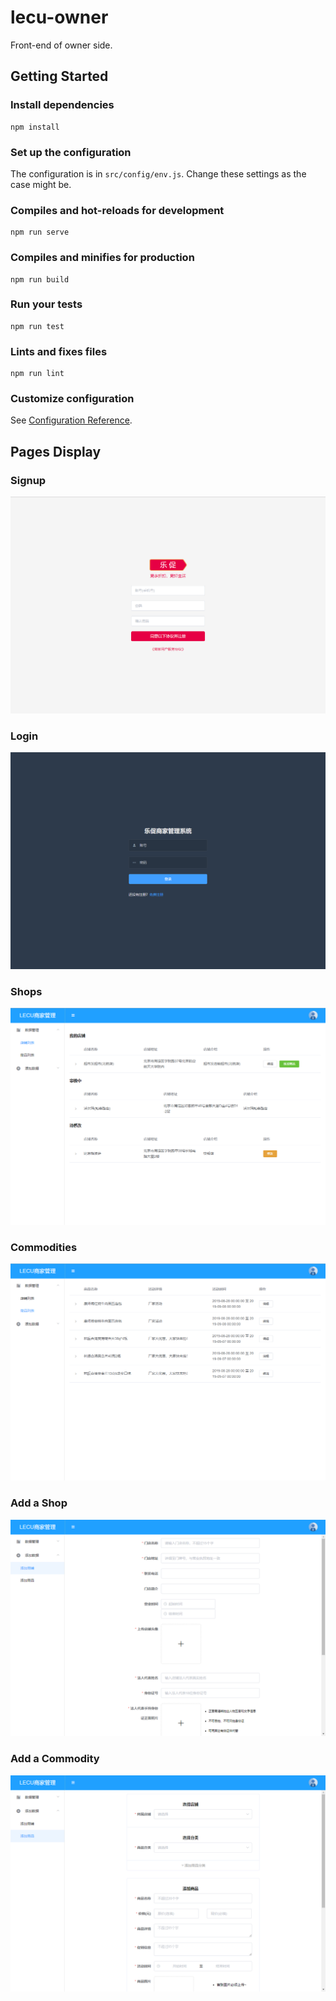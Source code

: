 # lecu-owner

Front-end of owner side.

## Getting Started

### Install dependencies

```
npm install
```

### Set up the configuration

The configuration is in `src/config/env.js`. Change these settings as the case might be.

### Compiles and hot-reloads for development

```
npm run serve
```

### Compiles and minifies for production

```
npm run build
```

### Run your tests

```
npm run test
```

### Lints and fixes files

```
npm run lint
```

### Customize configuration

See [Configuration Reference](https://cli.vuejs.org/config/).

## Pages Display

### Signup

![Signup Page](public/screenshots/signup.png 'signup page')

### Login

![Login Page](public/screenshots/login.png 'login page')

### Shops

![Shops Page](public/screenshots/shop-list.png 'shops page')

### Commodities

![Commodities Page](public/screenshots/commodity-list.png 'commodities page')

### Add a Shop

![Add a Shop Page](public/screenshots/add-shop.png 'add a shop page')

### Add a Commodity

![Add a Commodity Page](public/screenshots/add-commodity.png 'add a commodity page')
